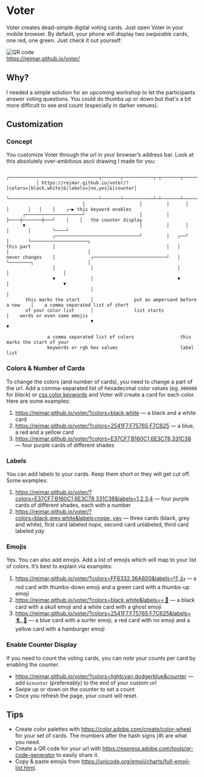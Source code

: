 # Voter

Voter creates dead-simple digital voting cards. Just open Voter in your mobile browser. By default, your phone will display two _swipeable_ cards, one red, one green. Just check it out yourself:

![QR code](https://reimar.github.io/voter/assets/qr-code.svg)<br />
https://reimar.github.io/voter/

## Why?

I needed a simple solution for an upcoming workshop to let the participants answer voting questions. You could do thumbs up or down but that's a bit more difficult to see and count (especially in darker venues).

## Customization

### Concept

You customize Voter through the url in your browser’s address bar. Look at this absolutely over-ambitious ascii drawing I made for you:

```
           ┌─────────────────────────────────┬───────┬───────────┬─┬───────┬──────┬─┬───────┐
           │ https://reimar.github.io/voter/?│colors=│black,white│&│labels=│no,yes│&│counter│
           └─────────────────────────────────┴───────┴───────────┴─┴───────┴──────┴─┴───────┘
                            │                    │         │      │    │       │   │    │    ┌─▶ this keyword enables
      ┌─────────────────────┘                    │         │      ├────┼───────┼───┘    │    │   the counter display
      ▼                                          │         │      │    │       │        └────┘
                 ┌───────────────────────────────┘         │   ┌──┘    │       └─────────────────────┐
this part        │                                         │   │       │                             │
never changes    │             ┌───────────────────────────┘   │       └────────┐                    │
                 │             │                               │                │                    │
                 ▼             │                               ▼                │                    ▼
                               │                                                │
       this marks the start    │               put an ampersand before a new    │    a comma separated list of short
       of your color list      │               list starts                      │    words or even some emojis
                               ▼                                                ▼

               a comma separated list of colors                 this marks the start of your
               keywords or rgb hex values                       label list
```

### Colors & Number of Cards

To change the colors (and number of cards), you need to change a part of the url. Add a comma-separated list of hexadecimal color values (eg. `000000` for _black_) or [css color keywords](https://www.w3.org/wiki/CSS/Properties/color/keywords) and Voter will create a card for each color. Here are some examples:

1. https://reimar.github.io/voter/?colors=black,white — a black and a white card
2. https://reimar.github.io/voter/?colors=2541F7,F75765,F7C625 — a blue, a red and a yellow card
3. https://reimar.github.io/voter/?colors=E37CF7,B160C1,6E3C78,331C38 — four purple cards of different shades

### Labels

You can add labels to your cards. Keep them short or they will get cut off. Some examples:

1. https://reimar.github.io/voter/?colors=E37CF7,B160C1,6E3C78,331C38&labels=1,2,3,4 — four purple cards of different shades, each with a number
2. https://reimar.github.io/voter/?colors=black,grey,white&labels=nope,,yay — three cards (black, grey and white), first card labeled _nope_, second card unlabeled, third card labeled _yay_

### Emojis

Yes. You can also add emojis. Add a list of emojis which will map to your list of colors. It’s best to explain via examples:

1. https://reimar.github.io/voter/?colors=FF6332,36A800&labels=👎,👍 — a red card with thumbs-down emoji and a green card with a thumbs-up emoji
2. https://reimar.github.io/voter/?colors=black,white&labels=💀,👻 — a black card with a skull emoji and a white card with a ghost emoji
3. https://reimar.github.io/voter/?colors=2541F7,F75765,F7C625&labels=🏄,,🍔 — a blue card with a surfer emoji, a red card with no emoji and a yellow card with a hamburger emoji

### Enable Counter Display

If you need to count the voting cards, you can _note_ your counts per card by enabling the counter.

- https://reimar.github.io/voter/?colors=lightcyan,dodgerblue&counter — add `&counter` (prefereably) to the end of your custom url
- Swipe up or down on the counter to set a count
- Once you refresh the page, your count will reset.

## Tips

- Create color palettes with https://color.adobe.com/create/color-wheel for your set of cards. The mumbers after the hash signs (_#_) are what you need.
- Create a QR code for your url with https://express.adobe.com/tools/qr-code-generator to easily share it.
- Copy & paste emojis from https://unicode.org/emoji/charts/full-emoji-list.html.
